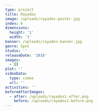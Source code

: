 ```yaml
---
type: project
title: Rayados
image: /uploads/rayados-poster.jpg
index: 6
dimensions:
  height: '1'
  width: '1'
banner: /uploads/rayados-banner.jpg
genre: Spot
studio: ''
releaseDate: '2018'
images:
  - {}
plot: ''
videoData:
  type: vimeo
  url: ''
activities: ''
beforeAfterImages:
  - after: /uploads/rayados1-after.png
    before: /uploads/rayados1-before.png
---
```


